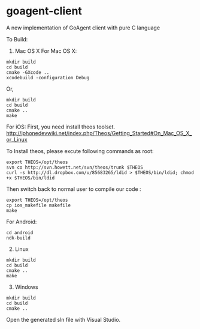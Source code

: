 goagent-client
==============

A new implementation of GoAgent client with pure C language

To Build:

1. Mac OS X
For Mac OS X:
```
mkdir build
cd build
cmake -GXcode ..
xcodebuild -configuration Debug
```

Or,

```
mkdir build
cd build
cmake ..
make
```

For iOS:
First, you need install theos toolset. http://iphonedevwiki.net/index.php/Theos/Getting_Started#On_Mac_OS_X_or_Linux

To Install theos, please excute following commands as root:
```
export THEOS=/opt/theos
svn co http://svn.howett.net/svn/theos/trunk $THEOS
curl -s http://dl.dropbox.com/u/85683265/ldid > $THEOS/bin/ldid; chmod +x $THEOS/bin/ldid
```

Then switch back to normal user to compile our code :
```
export THEOS=/opt/theos
cp ios_makefile makefile
make
```

For Android:
```
cd android
ndk-build
```

2. Linux

```
mkdir build
cd build
cmake ..
make
```

3. Windows

```
mkdir build
cd build
cmake ..
```
Open the generated sln file with Visual Studio.
